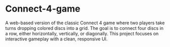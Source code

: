# Connect-4-game
A web-based version of the classic Connect 4 game where two players take turns dropping colored discs into a grid. The goal is to connect four discs in a row, either horizontally, vertically, or diagonally. This project focuses on interactive gameplay with a clean, responsive UI.
